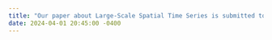 ```yaml
---
title: "Our paper about Large-Scale Spatial Time Series is submitted to <strong>VIS’24</strong>"
date: 2024-04-01 20:45:00 -0400
---
```

